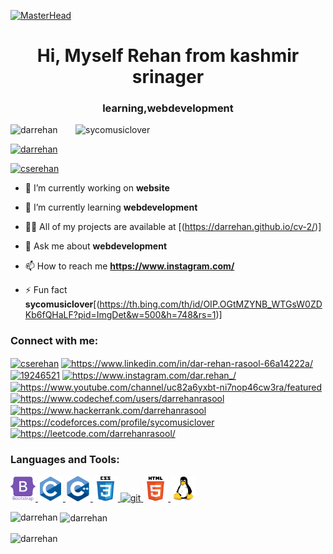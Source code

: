 [![MasterHead](https://1.bp.blogspot.com/-1YMcqqrMOGo/XhzDzo6to5I/AAAAAAAAM3U/AB03zu-TCqMhe5wBEfVQcXR3czvKOLoBQCLcBGAsYHQ/w1200-h630-p-k-no-nu/6-21-2020-Orion-Solar-Eclipse_Bylined.jpg)](https://rishavchanda.io)
<h1 align="center">Hi, Myself  Rehan from kashmir srinager</h1>
<h3 align="center">learning,webdevelopment</h3> 
<img align="right" width="400" src="https://cdn.dribbble.com/users/1162077/screenshots/3848914/programmer.gif" alt="sycomusiclover">

<p align="left"> <img src="https://komarev.com/ghpvc/?username=darrehan&label=Profile%20views&color=0e75b6&style=flat" alt="darrehan" /> </p>

<p align="left"> <a href="https://github.com/ryo-ma/github-profile-trophy"><img src="https://github-profile-trophy.vercel.app/?username=darrehan" alt="darrehan" /></a> </p>

<p align="left"> <a href="https://twitter.com/cserehan" target="blank"><img src="https://img.shields.io/twitter/follow/cserehan?logo=twitter&style=for-the-badge" alt="cserehan" /></a> </p>

- 🔭 I’m currently working on **website**

- 🌱 I’m currently learning **webdevelopment**

- 👨‍💻 All of my projects are available at [(https://darrehan.github.io/cv-2/)]

- 💬 Ask me about **webdevelopment**

- 📫 How to reach me **https://www.instagram.com/**

- ⚡ Fun fact **sycomusiclover**[(https://th.bing.com/th/id/OIP.OGtMZYNB_WTGsW0ZDKb6fQHaLF?pid=ImgDet&w=500&h=748&rs=1)]

<h3 align="left">Connect with me:</h3>
<p align="left">
<a href="https://twitter.com/cserehan" target="blank"><img align="center" src="https://raw.githubusercontent.com/rahuldkjain/github-profile-readme-generator/master/src/images/icons/Social/twitter.svg" alt="cserehan" height="30" width="40" /></a>
<a href="https://linkedin.com/in/https://www.linkedin.com/in/dar-rehan-rasool-66a14222a/" target="blank"><img align="center" src="https://raw.githubusercontent.com/rahuldkjain/github-profile-readme-generator/master/src/images/icons/Social/linked-in-alt.svg" alt="https://www.linkedin.com/in/dar-rehan-rasool-66a14222a/" height="30" width="40" /></a>
<a href="https://stackoverflow.com/users/19246521" target="blank"><img align="center" src="https://raw.githubusercontent.com/rahuldkjain/github-profile-readme-generator/master/src/images/icons/Social/stack-overflow.svg" alt="19246521" height="30" width="40" /></a>
<a href="https://instagram.com/https://www.instagram.com/dar.rehan_/" target="blank"><img align="center" src="https://raw.githubusercontent.com/rahuldkjain/github-profile-readme-generator/master/src/images/icons/Social/instagram.svg" alt="https://www.instagram.com/dar.rehan_/" height="30" width="40" /></a>
<a href="https://www.youtube.com/c/https://www.youtube.com/channel/uc82a6yxbt-ni7nop46cw3ra/featured" target="blank"><img align="center" src="https://raw.githubusercontent.com/rahuldkjain/github-profile-readme-generator/master/src/images/icons/Social/youtube.svg" alt="https://www.youtube.com/channel/uc82a6yxbt-ni7nop46cw3ra/featured" height="30" width="40" /></a>
<a href="https://www.codechef.com/users/https://www.codechef.com/users/darrehanrasool" target="blank"><img align="center" src="https://cdn.jsdelivr.net/npm/simple-icons@3.1.0/icons/codechef.svg" alt="https://www.codechef.com/users/darrehanrasool" height="30" width="40" /></a>
<a href="https://www.hackerrank.com/https://www.hackerrank.com/darrehanrasool" target="blank"><img align="center" src="https://raw.githubusercontent.com/rahuldkjain/github-profile-readme-generator/master/src/images/icons/Social/hackerrank.svg" alt="https://www.hackerrank.com/darrehanrasool" height="30" width="40" /></a>
<a href="https://codeforces.com/profile/https://codeforces.com/profile/sycomusiclover" target="blank"><img align="center" src="https://raw.githubusercontent.com/rahuldkjain/github-profile-readme-generator/master/src/images/icons/Social/codeforces.svg" alt="https://codeforces.com/profile/sycomusiclover" height="30" width="40" /></a>
<a href="https://www.leetcode.com/https://leetcode.com/darrehanrasool/" target="blank"><img align="center" src="https://raw.githubusercontent.com/rahuldkjain/github-profile-readme-generator/master/src/images/icons/Social/leet-code.svg" alt="https://leetcode.com/darrehanrasool/" height="30" width="40" /></a>
</p>

<h3 align="left">Languages and Tools:</h3>
<p align="left"> <a href="https://getbootstrap.com" target="_blank" rel="noreferrer"> <img src="https://raw.githubusercontent.com/devicons/devicon/master/icons/bootstrap/bootstrap-plain-wordmark.svg" alt="bootstrap" width="40" height="40"/> </a> <a href="https://www.cprogramming.com/" target="_blank" rel="noreferrer"> <img src="https://raw.githubusercontent.com/devicons/devicon/master/icons/c/c-original.svg" alt="c" width="40" height="40"/> </a> <a href="https://www.w3schools.com/cpp/" target="_blank" rel="noreferrer"> <img src="https://raw.githubusercontent.com/devicons/devicon/master/icons/cplusplus/cplusplus-original.svg" alt="cplusplus" width="40" height="40"/> </a> <a href="https://www.w3schools.com/css/" target="_blank" rel="noreferrer"> <img src="https://raw.githubusercontent.com/devicons/devicon/master/icons/css3/css3-original-wordmark.svg" alt="css3" width="40" height="40"/> </a> <a href="https://git-scm.com/" target="_blank" rel="noreferrer"> <img src="https://www.vectorlogo.zone/logos/git-scm/git-scm-icon.svg" alt="git" width="40" height="40"/> </a> <a href="https://www.w3.org/html/" target="_blank" rel="noreferrer"> <img src="https://raw.githubusercontent.com/devicons/devicon/master/icons/html5/html5-original-wordmark.svg" alt="html5" width="40" height="40"/> </a> <a href="https://www.linux.org/" target="_blank" rel="noreferrer"> <img src="https://raw.githubusercontent.com/devicons/devicon/master/icons/linux/linux-original.svg" alt="linux" width="40" height="40"/> </a> </p>

<p><img align="left" src="https://github-readme-stats.vercel.app/api/top-langs?username=darrehan&show_icons=true&locale=en&layout=compact" alt="darrehan" /></p>

<p>&nbsp;<img align="center" src="https://github-readme-stats.vercel.app/api?username=darrehan&show_icons=true&locale=en" alt="darrehan" /></p>

<p><img align="center" src="https://github-readme-streak-stats.herokuapp.com/?user=darrehan&" alt="darrehan" /></p>
